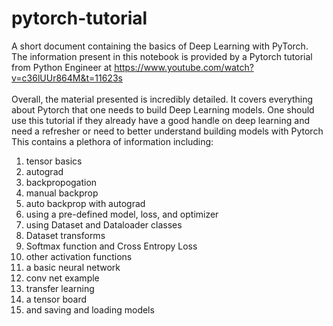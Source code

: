 # pytorch-tutorial
A short document containing the basics of Deep Learning with PyTorch. The information present in this notebook is provided by a Pytorch tutorial from Python Engineer at https://www.youtube.com/watch?v=c36lUUr864M&t=11623s
<br><br>
Overall, the material presented is incredibly detailed. It covers everything about Pytorch that one needs to build Deep Learning models. One should use this tutorial if they already have a good handle on deep learning and need a refresher or need to better understand building models with Pytorch
<br>
This contains a plethora of information including: <br>
1. tensor basics
2. autograd
3. backpropogation
4. manual backprop
5. auto backprop with autograd
6. using a pre-defined model, loss, and optimizer
7. using Dataset and Dataloader classes
8. Dataset transforms
9. Softmax function and Cross Entropy Loss
10. other activation functions
11. a basic neural network
12. conv net example
13. transfer learning
14. a tensor board
15. and saving and loading models
